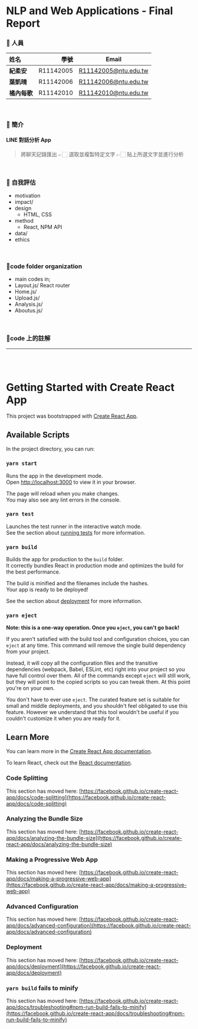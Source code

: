 # NLP and Web Applications - Final Report

### 📍 人員

<!-- 姓名：**紀柔安** 學號：R11142005
Email: R11142005@ntu.edu.tw

姓名：**葉凱晴**
學號：R11142006
Email: R11142006@ntu.edu.tw

姓名：**橘內每歌**
學號：R11142010
Email: R11142010@ntu.edu.tw -->

| 姓名         |      學號 |        Email         |
| :----------- | --------: | :------------------: |
| **紀柔安**   | R11142005 | R11142005@ntu.edu.tw |
| **葉凱晴**   | R11142006 | R11142006@ntu.edu.tw |
| **橘內每歌** | R11142010 | R11142010@ntu.edu.tw |

<br>

### 📍 **簡介**

#### **LINE 對話分析 App**

> 將聊天記錄匯出 👉🏻 選取並複製特定文字 👉🏻 貼上所選文字並進行分析

<br>

### 📍 **自我評估**

- motivation
- impact/
- design
  - HTML, CSS
- method
  - React, NPM API
- data/
- ethics

<br>

### 📍**code folder organization**

- main codes in;
- Layout.js/ React router
- Home.js/
- Upload.js/
- Analysis.js/
- Aboutus.js/

<br>

### 📍**code 上的註解**

---

<br>
<br>

# Getting Started with Create React App

This project was bootstrapped with [Create React App](https://github.com/facebook/create-react-app).

## Available Scripts

In the project directory, you can run:

### `yarn start`

Runs the app in the development mode.\
Open [http://localhost:3000](http://localhost:3000) to view it in your browser.

The page will reload when you make changes.\
You may also see any lint errors in the console.

### `yarn test`

Launches the test runner in the interactive watch mode.\
See the section about [running tests](https://facebook.github.io/create-react-app/docs/running-tests) for more information.

### `yarn build`

Builds the app for production to the `build` folder.\
It correctly bundles React in production mode and optimizes the build for the best performance.

The build is minified and the filenames include the hashes.\
Your app is ready to be deployed!

See the section about [deployment](https://facebook.github.io/create-react-app/docs/deployment) for more information.

### `yarn eject`

**Note: this is a one-way operation. Once you `eject`, you can't go back!**

If you aren't satisfied with the build tool and configuration choices, you can `eject` at any time. This command will remove the single build dependency from your project.

Instead, it will copy all the configuration files and the transitive dependencies (webpack, Babel, ESLint, etc) right into your project so you have full control over them. All of the commands except `eject` will still work, but they will point to the copied scripts so you can tweak them. At this point you're on your own.

You don't have to ever use `eject`. The curated feature set is suitable for small and middle deployments, and you shouldn't feel obligated to use this feature. However we understand that this tool wouldn't be useful if you couldn't customize it when you are ready for it.

## Learn More

You can learn more in the [Create React App documentation](https://facebook.github.io/create-react-app/docs/getting-started).

To learn React, check out the [React documentation](https://reactjs.org/).

### Code Splitting

This section has moved here: [https://facebook.github.io/create-react-app/docs/code-splitting](https://facebook.github.io/create-react-app/docs/code-splitting)

### Analyzing the Bundle Size

This section has moved here: [https://facebook.github.io/create-react-app/docs/analyzing-the-bundle-size](https://facebook.github.io/create-react-app/docs/analyzing-the-bundle-size)

### Making a Progressive Web App

This section has moved here: [https://facebook.github.io/create-react-app/docs/making-a-progressive-web-app](https://facebook.github.io/create-react-app/docs/making-a-progressive-web-app)

### Advanced Configuration

This section has moved here: [https://facebook.github.io/create-react-app/docs/advanced-configuration](https://facebook.github.io/create-react-app/docs/advanced-configuration)

### Deployment

This section has moved here: [https://facebook.github.io/create-react-app/docs/deployment](https://facebook.github.io/create-react-app/docs/deployment)

### `yarn build` fails to minify

This section has moved here: [https://facebook.github.io/create-react-app/docs/troubleshooting#npm-run-build-fails-to-minify](https://facebook.github.io/create-react-app/docs/troubleshooting#npm-run-build-fails-to-minify)
